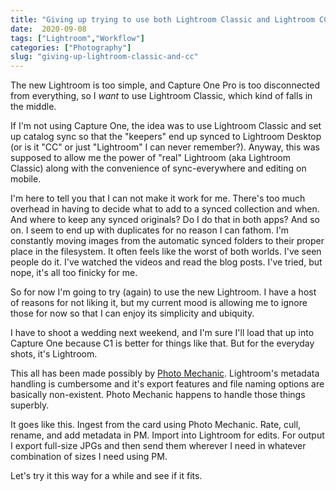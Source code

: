 ```yaml
---
title: "Giving up trying to use both Lightroom Classic and Lightroom CC"
date:  2020-09-08
tags: ["Lightroom","Workflow"]
categories: ["Photography"]
slug: "giving-up-lightroom-classic-and-cc"
---
```


The new Lightroom is too simple, and Capture One Pro is too disconnected from everything, so I _want_ to use Lightroom Classic, which kind of falls in the middle. 

If I'm not using Capture One, the idea was to use Lightroom Classic and set up catalog sync so that the "keepers" end up synced to Lightroom Desktop (or is it "CC" or just "Lightroom" I can never remember?). Anyway, this was supposed to allow me the power of "real" Lightroom (aka Lightroom Classic) along with the convenience of sync-everywhere and editing on mobile.

I'm here to tell you that I can not make it work for me. There's too much overhead in having to decide what to add to a synced collection and when. And where to keep any synced originals? Do I do that in both apps? And so on. I seem to end up with duplicates for no reason I can fathom. I'm constantly moving images from the automatic synced folders to their proper place in the filesystem. It often feels like the worst of both worlds. I've seen people do it. I've watched the videos and read the blog posts. I've tried, but nope, it's all too finicky for me.

So for now I'm going to try (again) to use the new Lightroom. I have a host of reasons for not liking it, but my current mood is allowing me to ignore those for now so that I can enjoy its simplicity and ubiquity. 

I have to shoot a wedding next weekend, and I'm sure I'll load that up into Capture One because C1 is better for things like that. But for the everyday shots, it's Lightroom.

This all has been made possibly by [Photo Mechanic](https://home.camerabits.com). Lightroom's metadata handling is cumbersome and it's export features and file naming options are basically non-existent. Photo Mechanic happens to handle those things superbly.

It goes like this. Ingest from the card using Photo Mechanic. Rate, cull, rename, and add metadata in PM. Import into Lightroom for edits. For output I export full-size JPGs and then send them wherever I need in whatever combination of sizes I need using PM.

Let's try it this way for a while and see if it fits.
